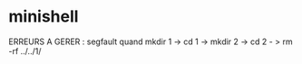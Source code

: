 # minishell

ERREURS A GERER :
segfault quand mkdir 1 -> cd 1 -> mkdir 2 -> cd 2 - > rm -rf ../../1/
